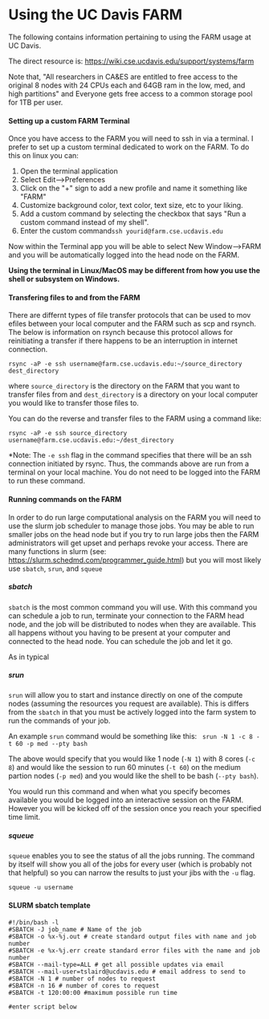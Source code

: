 # Using the UC Davis FARM

The following contains information pertaining to using the FARM usage at UC Davis.

The direct resource is: https://wiki.cse.ucdavis.edu/support/systems/farm

Note that, "All researchers in CA&ES are entitled to free access to the original 8 nodes with 24 CPUs each and 64GB ram in the low, med, and high partitions" and Everyone gets free access to a common storage pool for 1TB per user.

#### Setting up a custom FARM Terminal
Once you have access to the FARM you will need to ssh in via a terminal. I prefer to set up a custom terminal dedicated to work on the FARM. To do this on linux you can:
 1) Open the terminal application
 2) Select Edit-->Preferences
 3) Click on the "+" sign to add a new profile and name it something like "FARM"
 4) Customize background color, text color, text size, etc to your liking.
 5) Add a custom command by selecting the checkbox that says "Run a custom command instead of my shell".
 6) Enter the custom command```ssh yourid@farm.cse.ucdavis.edu```

Now within the Terminal app you will be able to select New Window-->FARM and you will be automatically logged into the head node on the FARM.


**Using the terminal in Linux/MacOS may be different from how you use the shell or subsystem on Windows.**

#### Transfering files to and from the FARM

There are differnt types of file transfer protocols that can be used to mov efiles between your local computer and the FARM such as scp and rsynch. The below is information on rsynch because this protocol allows for reinitiating a transfer if there happens to be an interruption in internet connection.

```rsync -aP -e ssh username@farm.cse.ucdavis.edu:~/source_directory dest_directory```

where ```source_directory``` is the directory on the FARM that you want to transfer files from and ```dest_directory``` is a directory on your local computer you would like to transfer those files to.

You can do the reverse and transfer files to the FARM using a command like:

```rsync -aP -e ssh source_directory username@farm.cse.ucdavis.edu:~/dest_directory```

*Note: The ```-e ssh``` flag in the command specifies that there will be an ssh connection initiated by rsync. Thus, the commands above are run from a terminal on your local machine. You do not need to be logged into the FARM to run these command.





#### Running commands on the FARM

In order to do run large computational analysis on the FARM you will need to use the slurm job scheduler to manage those jobs. You may be able to run smaller jobs on the head node but if you try to run large jobs then the FARM administrators will get upset and perhaps revoke your access. There are many functions in slurm (see: https://slurm.schedmd.com/programmer_guide.html) but you will most likely use ```sbatch```, ```srun```, and ```squeue``` 

##### sbatch

```sbatch``` is the most common command you will use. With this command you can schedule a job to run, terminate your connection to the FARM head node, and the job will be distributed to nodes when they are available. This all happens without you having to be present at your computer and connected to the head node. You can schedule the job and let it go.

As in typical

##### srun
```srun``` will allow you to start and instance directly on one of the compute nodes (assuming the resources you request are available). This is differs from the ```sbatch``` in that you must be actively logged into the farm system to run the commands of your job.

An example ```srun``` command would be something like this:
``` srun -N 1 -c 8 -t 60 -p med --pty bash```

The above would specify that you would like 1 node (```-N 1```) with 8 cores (```-c 8```) and would like the session to run 60 minutes (```-t 60```) on the medium partion nodes (```-p med```) and you would like the shell to be bash (```--pty bash```).

You would run this command and when what you specify becomes available you would be logged into an interactive session on the FARM. However you will be kicked off of the session once you reach your specified time limit.

##### squeue
```squeue``` enables you to see the status of all the jobs running. The command by itself will show you all of the jobs for every user (which is probably not that helpful) so you can narrow the results to just your jibs with the ```-u``` flag.

```squeue -u username```

#### SLURM sbatch template

```
#!/bin/bash -l
#SBATCH -J job_name # Name of the job
#SBATCH -o %x-%j.out # create standard output files with name and job number
#SBATCH -e %x-%j.err create standard error files with the name and job number
#SBATCH --mail-type=ALL # get all possible updates via email
#SBATCH --mail-user=tslaird@ucdavis.edu # email address to send to
#SBATCH -N 1 # number of nodes to request
#SBATCH -n 16 # number of cores to request
#SBATCH -t 120:00:00 #maximum possible run time

#enter script below


```
